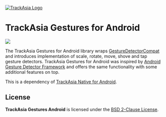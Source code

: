[![TrackAsia Logo](https://track-asia.com/img/trackasia-logo-big.svg)](https://track-asia.com/)

# TrackAsia Gestures for Android

[![](https://img.shields.io/badge/Slack-%23trackasia--native-2EB67D?logo=slack)](https://slack.openstreetmap.us/)

The TrackAsia Gestures for Android library wraps [GestureDetectorCompat](https://developer.android.com/reference/android/support/v4/view/GestureDetectorCompat.html) and introduces implementation of scale, rotate, move, shove and tap gesture detectors. TrackAsia Gestures for Android was inspired by [Android Gesture Detector Framework](https://github.com/Almeros/android-gesture-detectors) and offers the same functionality with some additional features on top.

This is a dependency of [TrackAsia Native for Android](https://github.com/trackasia/trackasia-native/tree/main/platform/android#readme).

## License

**TrackAsia Gestures Android** is licensed under the [BSD 2-Clause License](./LICENSE.md).
